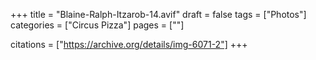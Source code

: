 +++
title = "Blaine-Ralph-Itzarob-14.avif"
draft = false
tags = ["Photos"]
categories = ["Circus Pizza"]
pages = [""]

citations = ["https://archive.org/details/img-6071-2"]
+++
